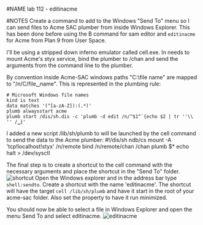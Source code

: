 #NAME
lab 112 - editinacme

#NOTES
Create a command to add to the Windows "Send To" menu so I can send files to Acme SAC plumber from inside Windows Explorer. This has been done before using the B command for sam editor and `editinacme` for Acme from Plan 9 from User Space.

I'll be using a stripped down inferno emulator called cell.exe. In needs to mount Acme's styx service, bind the plumber to /chan and send the arguments from the command line to the plumber.

By convention inside Acme-SAC windows paths "C:\file name" are mapped to "/n/C/file␣name".  This is represented in the plumbing rule:

	# Microsoft Windows file names
	kind is text
	data matches '(^[a-zA-Z]):(.*)'
	plumb alwaysstart acme
	plumb start /dis/sh.dis -c 'plumb -d edit /n/^$1^`{echo $2 | tr ''\\ '' /␣}'

I added a new script /lib/sh/plumb to will be launched by the cell command to send the data to the Acme plumber:
	#!/dis/sh
	ndb/cs
	mount -A 'tcp!localhost!styx' /n/remote
	bind /n/remote/chan /chan
	plumb  $*
	echo halt > /dev/sysctl

The final step is to create a shortcut to the cell command with the necessary arguments and place the shortcut in the "Send To" folder.  ![shortcut](editinacme-shortcut.png) 
Open the Windows explorer and in the address bar type `shell:sendto`. Create a shortcut with the name 'editinacme'. The shortcut will have the target `cell /lib/sh/plumb` and have it start in the root of your acme-sac folder.  Also set the property to have it run minimized.

You should now be able to select a file in Windows Explorer and open the menu Send To and select editinacme. ![editinacme](editinacme.png)

